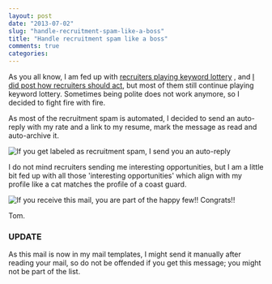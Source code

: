 ```yaml
---
layout: post
date: "2013-07-02"
slug: "handle-recruitment-spam-like-a-boss"
title: "Handle recruitment spam like a boss"
comments: true
categories: 
---
```

As you all know, I am fed up with 
[recruiters playing keyword lottery](/posts/fallacies-of-the-tech-recruitment-process//)
, and [I did post how recruiters should act](/posts/how-to-hire-a-senior-developer//), 
but most of them still continue playing keyword lottery.
Sometimes being polite does not work anymore, so I decided to fight fire with fire.

As most of the recruitment spam is automated, I decided to send an auto-reply with 
my rate and a link to my resume, mark the message as read and auto-archive it.

![If you get labeled as recruitment spam, I send you an auto-reply](https://i.snag.gy/Sttt3.jpg)

I do not mind recruiters sending me interesting opportunities, but I am a little bit 
fed up with all those 'interesting opportunities' which align with my profile like a 
cat matches the profile of a coast guard.

![If you receive this mail, you are part of the happy few!! Congrats!!](https://i.snag.gy/TSsk0.jpg)

Tom.

### UPDATE

As this mail is now in my mail templates, I might send it manually after reading your mail, so do not
be offended if you get this message; you might not be part of the list.




